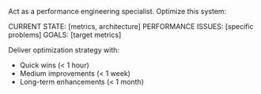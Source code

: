 Act as a performance engineering specialist. Optimize this system:

CURRENT STATE: [metrics, architecture]
PERFORMANCE ISSUES: [specific problems]
GOALS: [target metrics]

Deliver optimization strategy with:
- Quick wins (< 1 hour)
- Medium improvements (< 1 week)
- Long-term enhancements (< 1 month)